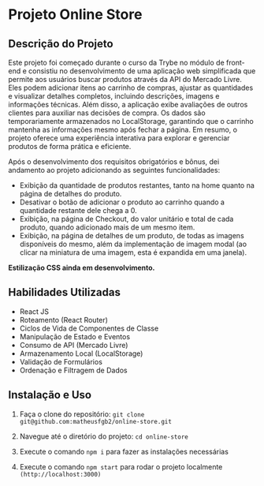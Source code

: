 # Projeto Online Store
## Descrição do Projeto
Este projeto foi começado durante o curso da Trybe no módulo de front-end e consistiu no desenvolvimento de uma aplicação web simplificada que permite aos usuários buscar produtos através da API do Mercado Livre. Eles podem adicionar itens ao carrinho de compras, ajustar as quantidades e visualizar detalhes completos, incluindo descrições, imagens e informações técnicas. Além disso, a aplicação exibe avaliações de outros clientes para auxiliar nas decisões de compra. Os dados são temporariamente armazenados no LocalStorage, garantindo que o carrinho mantenha as informações mesmo após fechar a página. Em resumo, o projeto oferece uma experiência interativa para explorar e gerenciar produtos de forma prática e eficiente.

Após o desenvolvimento dos requisitos obrigatórios e bônus, dei andamento ao projeto adicionando as seguintes funcionalidades:
- Exibição da quantidade de produtos restantes, tanto na home quanto na página de detalhes do produto.
- Desativar o botão de adicionar o produto ao carrinho quando a quantidade restante dele chega a 0.
- Exibição, na página de Checkout, do valor unitário e total de cada produto, quando adicionado mais de um mesmo item.
- Exibição, na página de detalhes de um produto, de todas as imagens disponíveis do mesmo, além da implementação de imagem modal (ao clicar na miniatura de uma imagem, esta é expandida em uma janela).

**Estilização CSS ainda em desenvolvimento.**

## Habilidades Utilizadas

- React JS
- Roteamento (React Router)
- Ciclos de Vida de Componentes de Classe
- Manipulação de Estado e Eventos
- Consumo de API (Mercado Livre)
- Armazenamento Local (LocalStorage)
- Validação de Formulários
- Ordenação e Filtragem de Dados


## Instalação e Uso

1. Faça o clone do repositório: ```git clone git@github.com:matheusfgb2/online-store.git```

2. Navegue até o diretório do projeto: ```cd online-store```

3. Execute o comando `npm i` para fazer as instalações necessárias 

4. Execute o comando `npm start` para rodar o projeto localmente ```(http://localhost:3000)```
